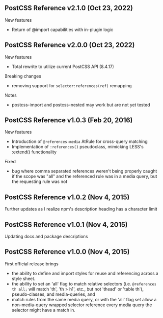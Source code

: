 ## PostCSS Reference v2.1.0 (Oct 23, 2022)
New features
 - Return of @import capabilities with in-plugin logic

## PostCSS Reference v2.0.0 (Oct 23, 2022)
New features
 - Total rewrite to utilize current PostCSS API (8.4.17)

Breaking changes
 - removing support for `selector:references(ref)` remapping

Notes
 - postcss-import and postcss-nested may work but are not yet tested

## PostCSS Reference v1.0.3 (Feb 20, 2016)
New features
 - Introduction of `@references-media` AtRule for cross-query matching
 - Implementation of `:references()` pseudoclass, mimicking LESS's :extend() functionality

Fixed
 - bug where comma separated references weren't being properly caught if the scope was "all" and the referenced rule was in a media query, but the requesting rule was not

## PostCSS Reference v1.0.2 (Nov 4, 2015)
Further updates as I realize npm's description heading has a character limit

## PostCSS Reference v1.0.1 (Nov 4, 2015)
Updating docs and package descriptions

## PostCSS Reference v1.0.0 (Nov 4, 2015)
First official release brings
 - the ability to define and import styles for reuse and referencing across a style sheet.
 - the ability to set an 'all' flag to match relative selectors (i.e. `@references th all;` will match 'th', 'th > h1', etc., but not 'thead' or 'table th'), pseudo-classes, and media-queries, and
 - match rules from the same media query, or with the 'all' flag set allow a non-media-query wrapped selector reference every media query the selector might have a match in.
